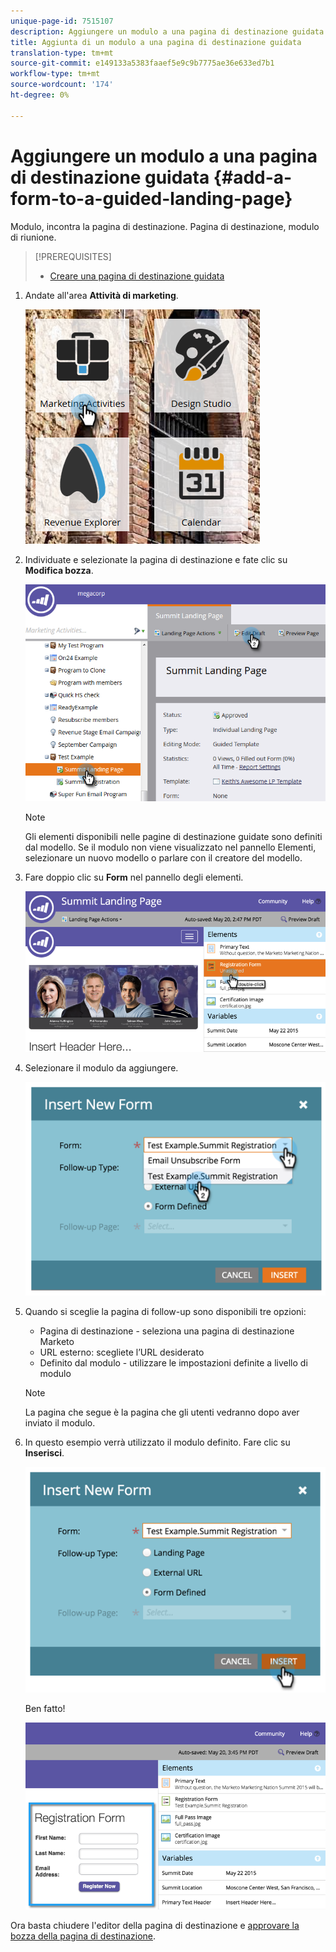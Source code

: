 ```yaml
---
unique-page-id: 7515107
description: Aggiungere un modulo a una pagina di destinazione guidata - Documenti Marketo - Documentazione prodotto
title: Aggiunta di un modulo a una pagina di destinazione guidata
translation-type: tm+mt
source-git-commit: e149133a5383faaef5e9c9b7775ae36e633ed7b1
workflow-type: tm+mt
source-wordcount: '174'
ht-degree: 0%

---
```



# Aggiungere un modulo a una pagina di destinazione guidata {#add-a-form-to-a-guided-landing-page}

Modulo, incontra la pagina di destinazione. Pagina di destinazione, modulo di riunione.

>[!PREREQUISITES]
>
>* [Creare una pagina di destinazione guidata](create-a-guided-landing-page.md)

>



1. Andate all&#39;area **Attività di marketing**.

   ![](assets/one.png)

1. Individuate e selezionate la pagina di destinazione e fate clic su **Modifica bozza**.

   ![](assets/two.png)

   >[!NOTE]
   >
   >Gli elementi disponibili nelle pagine di destinazione guidate sono definiti dal modello. Se il modulo non viene visualizzato nel pannello Elementi, selezionare un nuovo modello o parlare con il creatore del modello.

1. Fare doppio clic su **Form** nel pannello degli elementi.

   ![](assets/image2015-5-20-15-3a37-3a55.png)

1. Selezionare il modulo da aggiungere.

   ![](assets/image2015-5-20-15-3a44-3a35.png)

1. Quando si sceglie la pagina di follow-up sono disponibili tre opzioni:

   * Pagina di destinazione - seleziona una pagina di destinazione Marketo
   * URL esterno: scegliete l’URL desiderato
   * Definito dal modulo - utilizzare le impostazioni definite a livello di modulo

   >[!NOTE]
   >
   >La pagina che segue è la pagina che gli utenti vedranno dopo aver inviato il modulo.

1. In questo esempio verrà utilizzato il modulo definito. Fare clic su **Inserisci**.

   ![](assets/image2015-5-20-15-3a46-3a55.png)

   Ben fatto!

   ![](assets/image2015-5-20-15-3a45-3a45.png)

Ora basta chiudere l&#39;editor della pagina di destinazione e [approvare la bozza della pagina di destinazione](../../../../product-docs/demand-generation/landing-pages/understanding-landing-pages/approve-unapprove-or-delete-a-landing-page.md).
